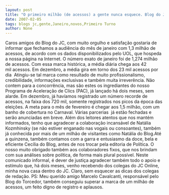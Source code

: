 ```yaml
---
layout: post
title: "O primeiro milhão (de acessos) a gente nunca esquece. Blog do JC bate novos recordes em janeiro"
date: 2007-02-05
tags: blogs jc,gente,Janeiro,novos,Primeiro Turno
author: None
---
```

Caros amigos do Blog do JC, com muito orgulho e satisfação gostaria de informar que fechamos a audiência do mês de janeiro com 1,3 milhão de acessos, de acordo com os dados disponibilizados pelo UOL, que hospeda a nossa página na Internet.
O número exato de janeiro foi de 1,274 milhão de acessos. Com essa marca histórica, a média diária&nbsp;chega aos 42 mil&nbsp;acessos. Em dezembro,&nbsp;a média gira em torno dos 23 mil acessos por dia&nbsp;
Atingiu-se tal marca como resultado de muito profissionalismo, credibilidade, informações exclusivas e também muita irreverência.
Não contem para a concorrência, mas são estes os ingrediantes do nosso Programa de Aceleração de Clics (PAC), já lançado há dois meses, sem alarde.
Em dezembro, já havíamos registrado um número recorde de acessos, na faixa dos 720 mil,&nbsp;somente registrados nos picos da época das eleições. A meta para o mês de fevereiro é chegar aos 1,5 milhão, com um banho de cobertura no Carnaval. Várias parcerias&nbsp; já estão fechadas e serão anunciadas em breve.
Além dos leitores atentos que nos mantém informados, tenho que agradecer a colaboração incansável de Natália Kozmhinsky (se não estiver enganado nas vogais ou consoantes), também já conhecida por mais de um milhão de visitantes como Natália do Blog.Até a quinzena, também contamos com a garra e entusiasmo da doce, bela e eficiente Cecília do Blog, antes de nos trocar pela editoria de Política.
O nosso muito obrigado também aos colaboradores fixos, que nos brindam com sua análises sobre política, de forma mais plural possível.
Neste comunicado informal, é dever de justiça agradecer também todo o apoio e estímulo que, há dois meses, venho recebendo dos colegas do JC Online, minha nova casa dentro do JC. Claro, sem esquecer as dicas dos colegas de redação.
PS: Meu querido amigo Marcelo Cavalcanti, responsável pelo Blog do Torcedor, também conseguiu superar a marca de um milhão de acessos, um feito digno de registro e aplausos. 